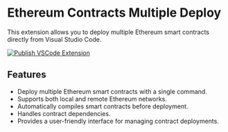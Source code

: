 # Ethereum Contracts Multiple Deploy

This extension allows you to deploy multiple Ethereum smart contracts directly from Visual Studio Code.

[![Publish VSCode Extension](https://github.com/GabrieleMessina/ethereum-multiple-contract-deploy/actions/workflows/main.yml/badge.svg?branch=main)](https://github.com/GabrieleMessina/ethereum-multiple-contract-deploy/actions/workflows/main.yml)

## Features
- Deploy multiple Ethereum smart contracts with a single command.
- Supports both local and remote Ethereum networks.
- Automatically compiles smart contracts before deployment.
- Handles contract dependencies.
- Provides a user-friendly interface for managing contract deployments.
